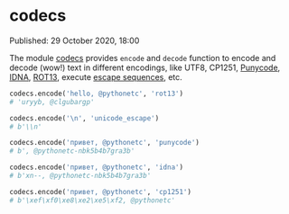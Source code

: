 # codecs

Published: 29 October 2020, 18:00

The module [codecs](https://docs.python.org/3/library/codecs.html) provides `encode` and `decode` function to encode and decode (wow!) text in different encodings, like UTF8, CP1251, [Punycode](https://en.wikipedia.org/wiki/Punycode), [IDNA](https://en.wikipedia.org/wiki/Internationalized_domain_name), [ROT13](https://en.wikipedia.org/wiki/ROT13), execute [escape sequences](https://en.wikipedia.org/wiki/Escape_sequence), etc.

```python
codecs.encode('hello, @pythonetc', 'rot13')
# 'uryyb, @clgubargp'

codecs.encode('\n', 'unicode_escape')
# b'\\n'

codecs.encode('привет, @pythonetc', 'punycode')
# b', @pythonetc-nbk5b4b7gra3b'

codecs.encode('привет, @pythonetc', 'idna')
# b'xn--, @pythonetc-nbk5b4b7gra3b'

codecs.encode('привет, @pythonetc', 'cp1251')
# b'\xef\xf0\xe8\xe2\xe5\xf2, @pythonetc'
```
